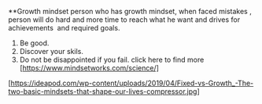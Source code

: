 **Growth mindset person who has growth mindset, when faced mistakes , person will do hard and more time to reach what he want and drives for achievements  and required goals. 


1. Be good.
2. Discover your skils.
3. Do not be disappointed if you fail.
click here to find more [https://www.mindsetworks.com/science/]

[https://ideapod.com/wp-content/uploads/2019/04/Fixed-vs-Growth_-The-two-basic-mindsets-that-shape-our-lives-compressor.jpg]
